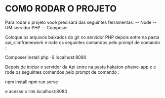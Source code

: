 
# COMO RODAR O PROJETO

Para rodar o projeto você precisará das seguintes ferramentas:
-- Node
-- UM servidor PHP
-- Composer

Coloque os arquivos baixados do git no servidor PHP depois entre na pasta
api_slimframework e rode os seguintes comandos pelo prompt de comando :

Composer install
php -S localhost:8090

Depois de iniciar o servidor da Api entre na pasta hakaton-phaive-app e 
e rode os seguintes comandos pelo prompt de comando :

npm install 
npm run serve

e acesse o link localhost:8080



